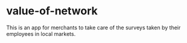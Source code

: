 # value-of-network
This is an app for merchants to take care of the surveys taken by their employees in local markets.
